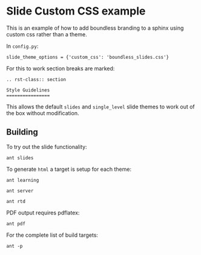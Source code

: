 # Slide Custom CSS example

This is an example of how to add boundless branding to a sphinx using custom css rather than a theme.

In `config.py`:
```
slide_theme_options = {'custom_css': 'boundless_slides.css'}
```

For this to work section breaks are marked:

```
.. rst-class:: section

Style Guidelines
================
```

This allows the default `slides` and `single_level` slide themes to work out of the box without modification.

## Building

To try out the slide functionality:

```
ant slides
```

To generate `html` a target is setup for each theme:

```
ant learning
```

```
ant server
```

```
ant rtd
```


PDF output requires pdflatex:

```
ant pdf
```

For the complete list of build targets:

```
ant -p 
```
